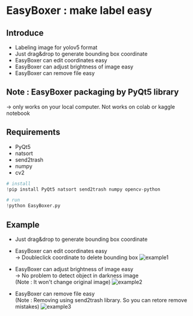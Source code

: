 # EasyBoxer : make label easy

## Introduce
+ Labeling image for yolov5 format
+ Just drag&drop to generate bounding box coordinate
+ EasyBoxer can edit coordinates easy
+ EasyBoxer can adjust brightness of image easy
+ EasyBoxer can remove file easy

## Note : EasyBoxer packaging by PyQt5 library
-> only works on your local computer. Not works on colab or kaggle notebook

## Requirements
+ PyQt5
+ natsort
+ send2trash
+ numpy
+ cv2

```python
# install
!pip install PyQt5 natsort send2trash numpy opencv-python

# run
!python EasyBoxer.py
```

## Example
+ Just drag&drop to generate bounding box coordinate
+ EasyBoxer can edit coordinates easy   
-> Doubleclick coordinate to delete bounding box
![example1](https://user-images.githubusercontent.com/86835527/165117363-b7668e1f-cc23-43f1-bc26-70706ab2d716.gif)

+ EasyBoxer can adjust brightness of image easy   
-> No problem to detect object in darkness image   
(Note : It won't change original image)
![example2](https://user-images.githubusercontent.com/86835527/165120220-36046d8c-f5c1-4ff9-9b6e-07a8625e1d57.gif)

+ EasyBoxer can remove file easy   
(Note : Removing using send2trash library. So you can retore remove mistakes)
![example3](https://user-images.githubusercontent.com/86835527/165121442-390b258d-ca0d-4618-8e24-29a130b1044f.gif)
